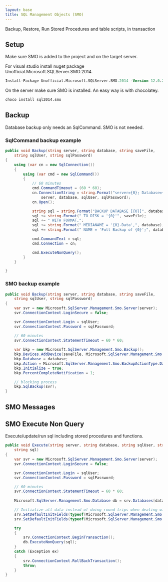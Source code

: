 ```yaml
---
layout: base
title: SQL Management Objects (SMO)
---
```


Backup, Restore, Run Stored Procedures and table scripts, in transaction

## Setup
Make sure SMO is added to the project and on the target server.

For visual studio install nuget package Unofficial.Microsoft.SQLServer.SMO.2014.

```ps
Install-Package Unofficial.Microsoft.SQLServer.SMO.2014 -Version 12.0.2000.8 
```

On the server make sure SMO is installed.  An easy way is with chocolatey.

```ps
choco install sql2014.smo 
```

## Backup
Database backup only needs an SqlCommand.  SMO is not needed.


### SqlCommand backup example
```cs
public void Backup(string server, string database, string saveFile,
    string sqlUser, string sqlPassword)
{
    using (var cn = new SqlConnection())
    {
        using (var cmd = new SqlCommand())
        {
            // 60 minutes
            cmd.CommandTimeout = (60 * 60);
            cn.ConnectionString = string.Format("server={0}; Database={1};User ID={2};Password={3};", 
                server, database, sqlUser, sqlPassword);
            cn.Open();

            string sql = string.Format("BACKUP DATABASE [{0}]", database);
            sql += string.Format(" TO DISK = '{0}'", saveFile);
            sql += " WITH FORMAT,";
            sql += string.Format(" MEDIANAME = '{0}-Data',", database);
            sql += string.Format(" NAME = 'Full Backup of {0}';", database);

            cmd.CommandText = sql;
            cmd.Connection = cn;

            cmd.ExecuteNonQuery();
        }
    }

}
```
### SMO backup example

```cs
public void Backup(string server, string database, string saveFile,
    string sqlUser, string sqlPassword)
{
    var svr = new Microsoft.SqlServer.Management.Smo.Server(server);
    svr.ConnectionContext.LoginSecure = false;

    svr.ConnectionContext.Login = sqlUser;
    svr.ConnectionContext.Password = sqlPassword;

    // 60 minutes
    svr.ConnectionContext.StatementTimeout = 60 * 60;
    
    var bkp = new Microsoft.SqlServer.Management.Smo.Backup();
    bkp.Devices.AddDevice(saveFile, Microsoft.SqlServer.Management.Smo.DeviceType.File);
    bkp.Database = database;
    bkp.Action = Microsoft.SqlServer.Management.Smo.BackupActionType.Database;
    bkp.Initialize = true;
    bkp.PercentCompleteNotification = 1;

    // blocking process
    bkp.SqlBackup(svr);
}
```

## SMO Messages

## SMO Execute Non Query

Execute/update/run sql including stored procedures and functions.

```cs
public void Execute(string server, string database, string sqlUser, string sqlPassword,
    string sql)
{
    var svr = new Microsoft.SqlServer.Management.Smo.Server(server);
    svr.ConnectionContext.LoginSecure = false;

    svr.ConnectionContext.Login = sqlUser;
    svr.ConnectionContext.Password = sqlPassword;

    // 60 minutes
    svr.ConnectionContext.StatementTimeout = 60 * 60;
    
    Microsoft.SqlServer.Management.Smo.Database db = srv.Databases[database];

    // Initialize all data instead of doing round trips when dealing with stored procedures
    srv.SetDefaultInitFields(typeof(Microsoft.SqlServer.Management.Smo.StoredProcedure), true);
    srv.SetDefaultInitFields(typeof(Microsoft.SqlServer.Management.Smo.Column), true);

    try
    {
        srv.ConnectionContext.BeginTransaction();
        db.ExecuteNonQuery(sql);
    }
    catch (Exception ex)
    {
        srv.ConnectionContext.RollBackTransaction();
        throw;
    }
}
```

